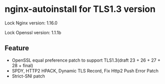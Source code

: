# nginx-autoinstall for TLS1.3 version

Lock Nginx version: 1.16.0

Lock Openssl version: 1.1.1b

## Feature
- OpenSSL equal preference patch to support TLS1.3(draft 23 + 26 + 27 + 28 + final)
- SPDY, HTTP2 HPACK, Dynamic TLS Record, Fix Http2 Push Error Patch
- Strict-SNI patch

